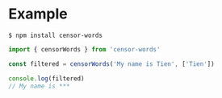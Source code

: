 # Example 

```shell
$ npm install censor-words
```

```javascript
import { censorWords } from 'censor-words'

const filtered = censorWords('My name is Tien', ['Tien'])

console.log(filtered)
// My name is ***
```